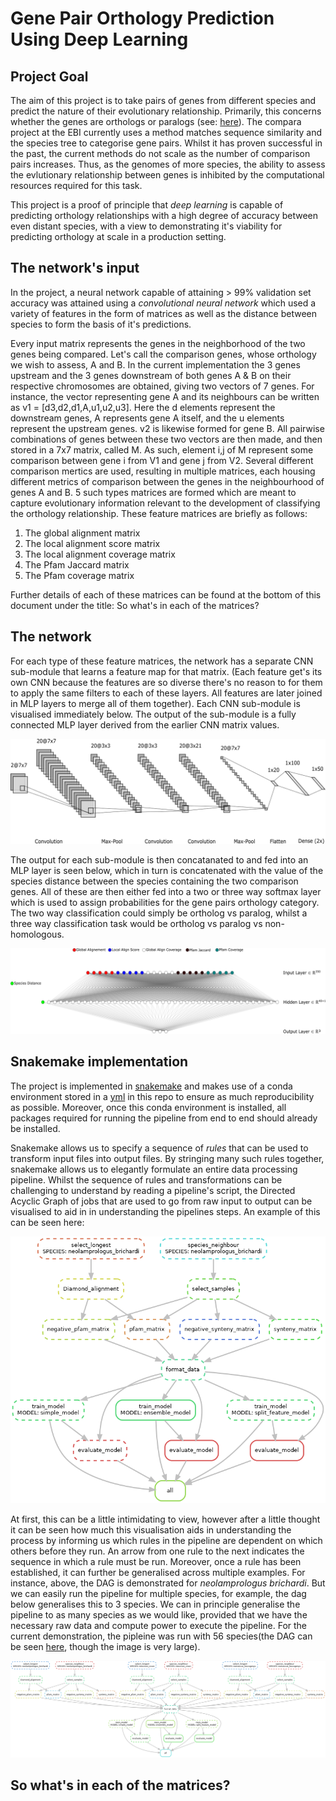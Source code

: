 # Gene Pair Orthology Prediction Using Deep Learning

## Project Goal

The aim of this project is to take pairs of genes from different species and predict the nature of their evolutionary relationship. Primarily, this concerns whether the genes are orthologs or paralogs (see: [here](https://useast.ensembl.org/info/genome/compara/homology_types.html)). The compara project at the EBI currently uses a method matches sequence similarity and the species tree to categorise gene pairs. Whilst it has proven successful in the past, the current methods do not scale as the number of comparison pairs increases. Thus, as the genomes of more species, the ability to assess the evlutionary relationship between genes is inhibited by the computational resources required for this task. 

This project is a proof of principle that <em>deep learning</em> is capable of predicting orthology relationships with a high degree of accuracy between even distant species, with a view to demonstrating it's viability for predicting orthology at scale in a production setting. 

## The network's input

In the project, a neural network capable of attaining > 99% validation set accuracy was attained using a <em>convolutional neural network</em> which used a variety of features in the form of matrices as well as the distance between species to form the basis of it's predictions.

Every input matrix represents the genes in the neighborhood of the two genes being compared. Let's call the comparison genes, whose orthology we wish to assess, A and B. In the current implementation the 3 genes upstream and the 3 genes downstream of both genes A & B on their respective chromosomes are obtained, giving two vectors of 7 genes. For instance, the vector representing gene A and its neighbours can be written as v1 = [d3,d2,d1,A,u1,u2,u3]. Here the d elements represent the downstream genes, A represents gene A itself, and the u elements represent the upstream genes. v2 is likewise formed for gene B. All pairwise combinations of genes between these two vectors are then made, and then stored in a 7x7 matrix, called M. As such, element i,j of M represent some comparison between gene i from V1 and gene j from V2. Several different comparison mertics are used, resulting in multiple matrices, each housing different metrics of comparison between the genes in the neighbourhood of genes A and B. 5 such types matrices are formed which are meant to capture evolutionary information relevant to the development of classifying the orthology relationship. These feature matrices are briefly as follows:

1) The global alignment matrix
2) The local alignment score matrix
3) The local alignment coverage matrix
4) The Pfam Jaccard matrix
5) The Pfam coverage matrix

Further details of each of these matrices can be found at the bottom of this document under the title: So what's in each of the matrices?

## The network

For each type of these feature matrices, the network has a separate CNN sub-module that learns a feature map for that matrix. (Each feature get's its own CNN because the features are so diverse there's no reason to for them to apply the same filters to each of these layers. All features are later joined in MLP layers to merge all of them together). Each CNN sub-module is visualised immediately below. The output of the sub-module is a fully connected MLP layer derived from the earlier CNN matrix values. 

![alt text](https://github.com/AidanMar/compara-deep-learning/blob/master/pipeline3/CNN_model.png)

The output for each sub-module is then concatanated to and fed into an MLP layer is seen below, which in turn is concatenated with the value of the species distance between the species containing the two comparison genes. All of these are then either fed into a two or three way softmax layer which is used to assign probabilities for the gene pairs orthology category. The two way classification could simply be ortholog vs paralog, whilst a three way classification task would be ortholog vs paralog vs non-homologous. 

![alt text](https://github.com/AidanMar/compara-deep-learning/blob/master/pipeline3/MLP_layers.png)


## Snakemake  implementation

The project is implemented in [snakemake](https://snakemake.readthedocs.io/en/stable/index.html) and makes use of a conda environment stored in a [yml](https://github.com/AidanMar/compara-deep-learning/blob/master/pipeline3/compara.yml) in this repo to ensure as much reproducibility as possible. Moreover, once this conda environment is installed, all packages required for running the pipeline from end to end should already be installed.

Snakemake allows us to specify a sequence of <em>rules</em> that can be used to transform input files into output files. By stringing many such rules together, snakemake allows us to elegantly formulate an entire data processing pipeline. Whilst the sequence of rules and transformations can be challenging to understand by reading a pipeline's script, the Directed Acyclic Graph of jobs that are used to go from raw input to output can be visualised to aid in in understanding the pipelines steps. An example of this can be seen here:

![alt text](https://github.com/AidanMar/compara-deep-learning/blob/master/pipeline3/small_dag.png)

At first, this can be a little intimidating to view, however after a little thought it can be seen how much this visualisation aids in understanding the process by informing us which rules in the pipeline are dependent on which others before they run. An arrow from one rule to the next indicates the sequence in which a rule must be run. Moreover, once a rule has been established, it can further be generalised across multiple examples. For instance, above, the DAG is demonstrated for <em>neolamprologus brichardi</em>. But we can easily run the pipeline for multiple species, for example, the dag below generalises this to 3 species. We can in principle generalise the pipeline to as many species as we would like, provided that we have the necessary raw data and compute power to execute the pipeline. For the current demonstration, the pipleine was run with 56 species(the DAG can be seen [here](https://github.com/AidanMar/compara-deep-learning/blob/master/pipeline3/dag.png), though the image is very large).

![alt text](https://github.com/AidanMar/compara-deep-learning/blob/master/pipeline3/medium_dag.png)


## So what's in each of the matrices?
